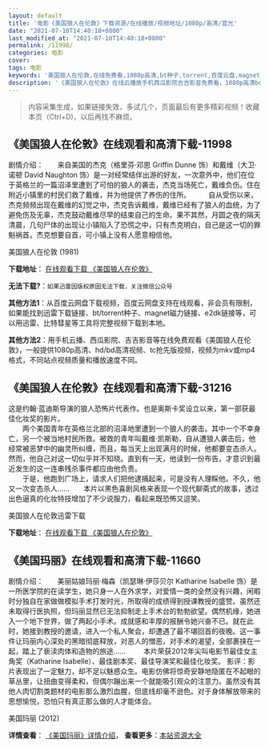 ```yaml
---
layout: default
title: '电影《美国狼人在伦敦》下载资源/在线播放/视频地址/1080p/高清/蓝光'
date: "2021-07-10T14:40:18+0800"
last_modified_at: "2021-07-10T14:40:18+0800"
permalink: /11998/
categories: 电影
cover:
tags: 电影
keywords: '美国狼人在伦敦,在线免费看,1080p高清,bt种子,torrent,百度云盘,magnet,磁力链,迅雷下载资源'
description: '《美国狼人在伦敦》在线云播放手机西瓜影院吉吉影音免费看，1080p高清bd/hd未删减完整版和tc抢先枪版，mkv/mp4格式，附带bt/torrent种子、magnet/磁力链、百度云盘、网盘资源迅雷下载链接'
---
```


>内容采集生成，如果链接失效，多试几个，页面最后有更多精彩视频！收藏本页（Ctrl+D)，以后再找不麻烦。


## 《美国狼人在伦敦》在线观看和高清下载-11998

剧情介绍：　　来自美国的杰克（格里芬·邓恩 Griffin Dunne 饰）和戴维（大卫·诺顿 David Naughton 饰）是一对经常结伴出游的好友，一次意外中，他们在位于英格兰的一篇沼泽里遭到了可怕的狼人的袭击，杰克当场死亡，戴维负伤。住在附近小镇里的村民们救了戴维，并为他提供了养伤的住所。  　　自从受伤以来，杰克频频出现在戴维的幻觉之中，杰克告诉戴维，戴维已经有了狼人的血统，为了避免伤及无辜，杰克鼓动戴维尽早的结束自己的生命。果不其然，月圆之夜的隔天清晨，几句尸体的出现让小镇陷入了恐慌之中，只有杰克明白，自己是这一切的罪魁祸首。杰克想要自首，可小镇上没有人愿意相信他。


美国狼人在伦敦 (1981)

**下载地址**： [在线观看下载 《美国狼人在伦敦》](https://www.btbtdy.me/btdy/dy7316.html) 


**无法下载?**：`如果迅雷因版权原因无法下载，关注微信公众号 `

**其他方法1**：从百度云网盘下载视频，百度云网盘支持在线观看，非会员有限制，如果能找到迅雷下载链接、bt/torrent种子、magnet磁力链接、e2dk链接等，可以用迅雷、比特彗星等工具将完整视频下载到本地。

**其他方法2**：用手机云播、西瓜影院、吉吉影音等在线免费观看《美国狼人在伦敦》，一般提供1080p高清、hd/bd高清视频、tc抢先版视频，视频为mkv或mp4格式，不同站点视频质量和播放速度不同。


## 《美国狼人在伦敦》在线观看和高清下载-31216

这是约翰·蓝迪斯导演的狼人恐怖片代表作。也是奥斯卡奖设立以来，第一部获最佳化妆奖的影片。<br />　　两个美国青年在英格兰北部的沼泽地里遭到一个狼人的袭击。其中一个不幸身亡，另一个被当地村民所救。被救的青年叫戴维&middot;凯斯勒，自从遭狼人袭击后，他经常被恶梦中的幽灵所纠缠，而且，每当天上出现满月的时候，他都要变态杀人。然而，他自己对这一切似乎并不知晓。直到有一天，他读到一份布告，才意识到最近发生的这一连串残杀事件都应由他负责。<br />　　于是，他跑到广场上，请求人们把他逮捕起来，可是没有人理睬他。不久，他又一次变态杀人......　　本片以黑色喜剧风格来表现一个现代聊斋式的故事，透过出色逼真的化妆特技增加了不少说服力，看起来既恐怖又逗笑。


美国狼人在伦敦迅雷下载

**下载地址**： [在线观看下载 《美国狼人在伦敦》](https://www.993dy.com//vod-detail-id-17606.html) 


## 《美国玛丽》在线观看和高清下载-11660

剧情介绍：　　美丽姑娘玛丽·梅森（凯瑟琳·伊莎贝尔 Katharine Isabelle 饰）是一所医学院的在读学生，她只身一人在外求学，对爱情一类的全然没有兴趣，闲暇时分独自在家做做模拟手术打发时光，所取得的成绩得到授课教授的盛赞。虽然还未取得行医执照，但玛丽显然已无法抑制走上手术台的勃勃欲望。偶然机缘，她进入一个地下世界，做了两起小手术。成就感和丰厚的报酬令她兴奋不已。就在此时，她接到教授的邀请，进入一个私人聚会，却遭遇了最不堪回首的夜晚。这一事件让玛丽内心深处的黑暗彻底释放，对恶人的憎恶，对手术的渴望，全部裹挟在一起，踏上了亵渎肉体和造物的旅途……  　　本片荣获2012年尖叫电影节最佳女主角奖（Katharine Isabelle）、最佳剧本奖、最佳导演奖和最佳化妆奖。 影评：影片表现出了一定魅力，却不足以魅惑众生。电影仿佛将惊奇安静地隐匿在不起眼的草丛里，让扭曲变得柔和，但偶尔蹦出来一个就能吸引观众的注意力。虽然没有其他人肉切割类题材的电影那么激烈血腥，但底线却毫不逊色。对于身体解放带来的思想愉悦，恐怕只有真正那么做的人才能体会。


美国玛丽 (2012)

**详情查看**： [《美国玛丽》详情介绍](/movie/11660/)， **查看更多**：[本站资源大全](/movie/t/all/)


